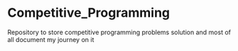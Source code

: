 # Competitive_Programming
Repository to store competitive programming problems solution and most of all document my journey on it
